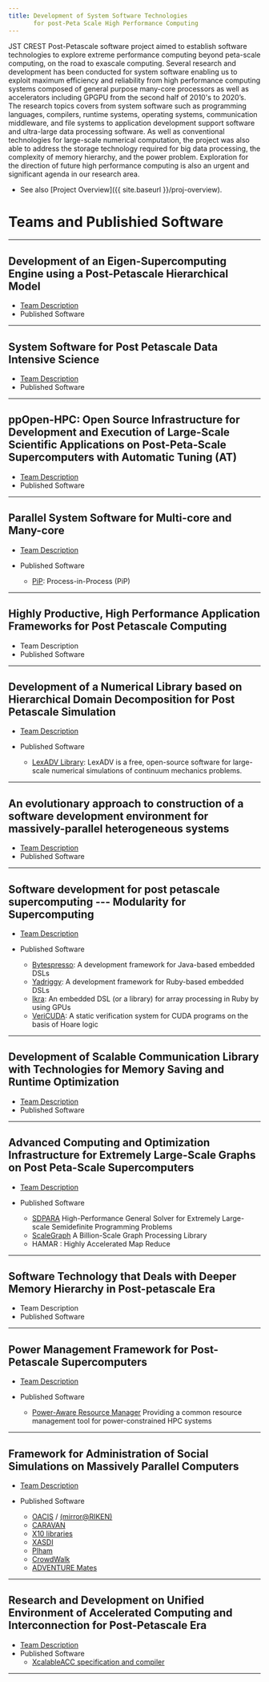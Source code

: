 ```yaml
---
title: Development of System Software Technologies  
       for post-Peta Scale High Performance Computing
---
```


JST CREST Post-Petascale software project aimed to establish software technologies to explore extreme performance computing beyond peta-scale computing, on the road to exascale computing. Several research and development has been conducted for system software enabling us to exploit maximum efficiency and reliability from high performance computing systems composed of general purpose many-core processors as well as accelerators including GPGPU from the second half of 2010's to 2020’s. The research topics covers from system software such as programming languages, compilers, runtime systems, operating systems, communication middleware, and file systems to application development support software and ultra-large data processing software. As well as conventional technologies for large-scale numerical computation, the project was also able to address the storage technology required for big data processing, the complexity of memory hierarchy, and the power problem. Exploration for the direction of future high performance computing is also an urgent and significant agenda in our research area.

* See also [Project Overview]({{ site.baseurl }}/proj-overview).

# Teams and Publishied Software
---
## Development of an Eigen-Supercomputing Engine using a Post-Petascale Hierarchical Model
* [Team Description](https://post-peta-crest.github.io/sakurai)
* Published Software

---
## System Software for Post Petascale Data Intensive Science 
* [Team Description](https://post-peta-crest.github.io/tatebe/)
* Published Software

---
## ppOpen-HPC: Open Source Infrastructure for Development and Execution of Large-Scale Scientific Applications on Post-Peta-Scale Supercomputers with Automatic Tuning (AT)
* [Team Description](https://post-peta-crest.github.io/ppOpenHPC/)
* Published Software


---
## Parallel System Software for Multi-core and Many-core
* [Team Description](https://post-peta-crest.github.io/pip)
* Published Software

  - [PiP](https://github.com/RIKEN-SysSoft): Process-in-Process (PiP)

---
## Highly Productive, High Performance Application Frameworks for Post Petascale Computing
* Team Description
* Published Software

---
## Development of a Numerical Library based on Hierarchical Domain Decomposition for Post Petascale Simulation
* [Team Description](https://post-peta-crest.github.io/shioya/)
* Published Software

  - [LexADV Library](https://adventure.sys.t.u-tokyo.ac.jp/lexadv/): LexADV is a free, open-source software for large-scale numerical simulations of continuum mechanics problems.

---
## An evolutionary approach to construction of a software development environment for massively-parallel heterogeneous systems
* [Team Description](https://post-peta-crest.github.io/xevolver/)
* Published Software

---
## Software development for post petascale supercomputing --- Modularity for Supercomputing
* [Team Description](https://post-peta-crest.github.io/chiba/) 
* Published Software

  - [Bytespresso](https://github.com/csg-tokyo/bytespresso): A development framework for Java-based embedded DSLs
  - [Yadriggy](https://github.com/csg-tokyo/yadriggy): A development framework for Ruby-based embedded DSLs
  - [Ikra](https://rubygems.org/gems/ikra): An embedded DSL (or a library) for array processing in Ruby by using GPUs
  - [VeriCUDA](https://github.com/SoftwareFoundationGroupAtKyotoU/Vericuda): A static verification system for CUDA programs on the basis of Hoare logic

---
## Development of Scalable Communication Library with Technologies for Memory Saving and Runtime Optimization
* [Team Description](https://post-peta-crest.github.io/ACP)
* Published Software

---
## Advanced Computing and Optimization Infrastructure for Extremely Large-Scale Graphs on Post Peta-Scale Supercomputers
* [Team Description](https://post-peta-crest.github.io/fujisawa/) 
* Published Software

  - [SDPARA](https://sourceforge.net/projects/sdpa/files/) High-Performance General Solver for Extremely Large-scale Semidefinite Programming Problems
  - [ScaleGraph](http://www.scalegraph.org/) A Billion-Scale Graph Processing Library
  - HAMAR : Highly Accelerated Map Reduce 

---
## Software Technology that Deals with Deeper Memory Hierarchy in Post-petascale Era
* Team Description
* Published Software

---
## Power Management Framework for Post-Petascale Supercomputers
* [Team Description](https://post-peta-crest.github.io/pompp/)
* Published Software

  - [Power-Aware Resource Manager](https://github.com/pompp) Providing a common resource management tool for power-constrained HPC systems

---
## Framework for Administration of Social Simulations on Massively Parallel Computers
* [Team Description](https://post-peta-crest.github.io/cassia/)
* Published Software

  - [OACIS](https://github.com/crest-cassia/oacis)
  / [(mirror@RIKEN)](http://www.aics.riken.jp/jp/k/aics-software/)
  - [CARAVAN](https://github.com/crest-cassia/caravan)
  - [X10 libraries](http://x10-lang.org/)
  - [XASDI](http://x10-lang.org/xasdi/) 
  - [Plham](https://hub.docker.com/r/oacis/oacis_jupyter_plham/)
  - [CrowdWalk](https://github.com/crest-cassia/CrowdWalk)
  - [ADVENTURE Mates](http://adventure.sys.t.u-tokyo.ac.jp/jp/download/Mates.html)

---
## Research and Development on Unified Environment of Accelerated Computing and Interconnection for Post-Petascale Era
* [Team Description](https://post-peta-crest.github.io/boku/) 
* Published Software
  - [XcalableACC specification and compiler](https://github.com/XcalableMP/XACC-Specification)

---



